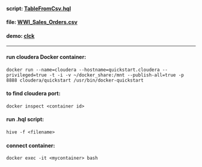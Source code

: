 
#### script: [TableFromCsv.hql](https://github.com/v-asyunin/Sber_DE_test/blob/main/TableFromCsv.hql)
#### file: [WWI_Sales_Orders.csv](https://github.com/v-asyunin/Sber_DE_test/blob/main/WWI_Sales_Orders.csv)
#### demo: [clck](https://www.youtube.com/)

---

#### run cloudera Docker container:
```
docker run --name=cloudera --hostname=quickstart.cloudera --privileged=true -t -i -v ~/docker_share:/mnt --publish-all=true -p 8888 cloudera/quickstart /usr/bin/docker-quickstart
```

#### to find cloudera port:
```
docker inspect <container id>
```

#### run .hql script:
```
hive -f <filename>
```
#### connect container:
```
docker exec -it <mycontainer> bash
```